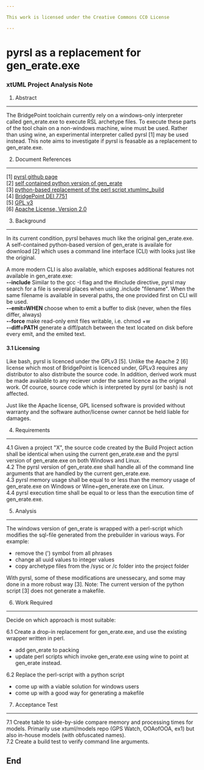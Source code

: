 ```yaml
---

This work is licensed under the Creative Commons CC0 License

---
```


# pyrsl as a replacement for gen_erate.exe
### xtUML Project Analysis Note

1. Abstract
-----------
The BridgePoint toolchain currently rely on a windows-only interpreter called gen_erate.exe to execute RSL archetype files. To execute these parts of the tool chain on a non-windows machine, wine must be used. Rather than using wine, an experimental interpreter called pyrsl [1] may be used instead. This note aims to investigate if pyrsl is feasable as a replacement to gen_erate.exe.

2. Document References
----------------------
[1] [pyrsl github page](https://github.com/john-tornblom/pyrsl)  
[2] [self contained python version of gen_erate](https://github.com/john-tornblom/pyrsl/raw/bindist/gen_erate)  
[3] [python-based replacement of the perl script xtumlmc_build](https://raw.githubusercontent.com/john-tornblom/mc/master/bin/mc3020.py)   
[4] [BridgePoint DEI 7751](https://support.onefact.net/redmine/issues/7751)   
[5] [GPL v3](http://www.gnu.org/licenses/gpl-3.0.en.html)   
[6] [Apache License, Version 2.0](http://www.apache.org/licenses/LICENSE-2.0)   

3. Background
-------------
In its current condition, pyrsl behaves much like the original gen_erate.exe. A self-contained python-based version of gen_erate is availale for download [2] which uses a command line interface (CLI) with looks just like the original.  

A more modern CLI is also available, which exposes additional features not available in gen_erate.exe:  
 **--include**    Similar to the gcc -I flag and the #include directive, pyrsl may search for a file is several places when using .include "filename". When the same filename is available in several paths, the one provided first on CLI will be used.  
 **--emit=WHEN**  choose when to emit a buffer to disk (never, when the files differ, always)  
 **--force**    make read-only emit files writable, i.e. chmod +w  
 **--diff=PATH**   generate a diff/patch between the text located on disk before every emit, and the emited text.

#### 3.1 Licensing ####
Like bash, pyrsl is licenced under the GPLv3 [5]. Unlike the Apache 2 [6] license which most of BridgePoint is licenced under, GPLv3 requires any distributor to also distribute the source code. In addition, derived work must be made available to any reciever under the same licence as the orignal work. Of cource, source code which is interpreted by pyrsl (or bash) is not affected.

Just like the Apache license, GPL licensed software is provided without warranty and the software author/license owner cannot be held liable for damages.

4. Requirements
---------------
4.1  Given a project "X", the source code created by the Build Project action shall be identical when using the current gen_erate.exe and the pyrsl version of gen_erate.exe on both Windows and Linux.   
4.2  The pyrsl version of gen_erate.exe shall handle all of the command line arguments that are handled by the current gen_erate.exe.   
4.3  pyrsl memory usage shall be equal to or less than the memory usage of gen_erate.exe on Windows or Wine+gen_enerate.exe on Linux.   
4.4  pyrsl execution time shall be equal to or less than the execution time of gen_erate.exe.   

5. Analysis
-----------
The windows version of gen_erate is wrapped with a perl-script which modifies the sql-file generated from the prebuilder in various ways. For example:
* remove the (') symbol from all phrases
* change all uuid values to integer values
* copy archetype files from the /sysc or /c folder into the project folder

With pyrsl, some of these modifications are unessecary, and some may done in a more robust way [3].
Note: The current version of the python script [3] does not generate a makefile.

6. Work Required
----------------
Decide on which approach is most suitable:  
  
6.1 Create a drop-in replacement for gen_erate.exe, and use the existing wrapper written in perl.
* add gen_erate to packing
* update perl scripts which invoke gen_erate.exe using wine to point at gen_erate instead.  
  
6.2 Replace the perl-script with a python script
* come up with a viable solution for windows users
* come up with a good way for generating a makefile

7. Acceptance Test
------------------
7.1  Create table to side-by-side compare memory and processing times for models.  Primarily use xtuml/models repo (GPS Watch, OOAofOOA, ex1) but also in-house models (with obfuscated names).   
7.2  Create a build test to verify command line arguments.   

End
---


